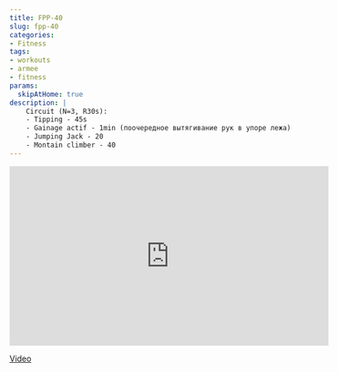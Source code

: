 ```yaml
---
title: FPP-40
slug: fpp-40
categories:
- Fitness
tags:
- workouts
- armee
- fitness
params:
  skipAtHome: true
description: |
    Circuit (N=3, R30s):
    - Tipping - 45s
    - Gainage actif - 1min (поочередное вытягивание рук в упоре лежа)
    - Jumping Jack - 20
    - Montain climber - 40
---
```

<iframe width="560" height="315" src="https://www.youtube.com/embed/pq5sPoWoJW0?si=wmIHvknKsQyn5vSy" title="YouTube video player" frameborder="0" allow="accelerometer; autoplay; clipboard-write; encrypted-media; gyroscope; picture-in-picture; web-share" allowfullscreen></iframe>

[Video](https://youtu.be/pq5sPoWoJW0?si=wmIHvknKsQyn5vSy)
